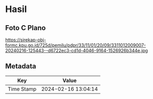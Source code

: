 # Hasil

## Foto C Plano

https://sirekap-obj-formc.kpu.go.id/725d/pemilu/pdpr/33/11/01/20/09/3311012009007-20240216-125443--d6722ec3-cd1d-4046-9164-1526926b344e.jpg


## Metadata

| Key        | Value               |
| ---------- | ------------------- |
| Time Stamp | 2024-02-16 13:04:14 |



